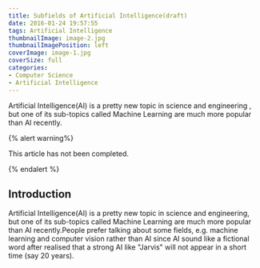 ```yaml
---
title: Subfields of Artificial Intelligence(draft)
date: 2016-01-24 19:57:55
tags: Artificial Intelligence
thumbnailImage: image-2.jpg
thumbnailImagePosition: left
coverImage: image-1.jpg
coverSize: full
categories:
- Computer Science
- Artificial Intelligence
---
```


Artificial Intelligence(AI) is a pretty new topic in science and engineering , but one of its sub-topics called Machine Learning are much more popular than AI recently.   

<!-- excerpt -->

{% alert warning%}

This article has not been completed.

{% endalert %}

<!-- toc -->

## Introduction

Artificial Intelligence(AI) is a pretty new topic in science and engineering, but one of its sub-topics called Machine Learning are much more popular than AI recently.People prefer talking about some fields, e.g. machine learning and computer vision rather than AI since AI sound like a fictional word after realised that a strong AI like "Jarvis" will not appear in a short time (say 20 years).
